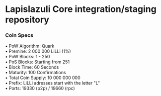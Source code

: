 Lapislazuli Core integration/staging repository
=====================================

### Coin Specs

• PoW Algorithm: Quark  
• Premine: 2 000 000 LiLLi (1%)  
• PoW Blocks: 1 - 250  
• PoS Blocks: Starting from 251  
• Block Time: 60 Seconds  
• Maturity: 100 Confirmations  
• Total Coin Supply: 10 000 000 000  
• Prefix: LiLLi adresses start with the letter "L"  
• Ports: 19330 (p2p) / 19660 (rpc)  
